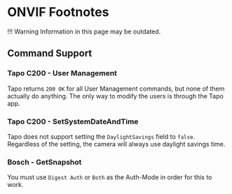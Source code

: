 # ONVIF Footnotes

!!! Warning
      Information in this page may be outdated.
      
## Command Support

### Tapo C200 - User Management
Tapo returns `200 OK` for all User Management commands, but none of them actually
do anything. The only way to modify the users is through the Tapo app.

### Tapo C200 - SetSystemDateAndTime
Tapo does not support setting the `DaylightSavings` field to `false`. Regardless of the setting, the camera will always use daylight savings time.

### Bosch - GetSnapshot
You must use `Digest Auth` or `Both` as the Auth-Mode in order for this to work.



